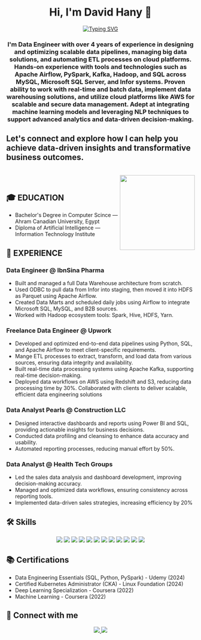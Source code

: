 <h1 align="center">Hi, I'm David Hany 👋</h1>
<p align="center">
  <a href="https://readme-typing-svg.herokuapp.com?font=Vujahday+Script&color=%23876CF7&size=35&height=60&lines=Welcome+to+David's+Github+!">
    <img src="https://readme-typing-svg.herokuapp.com?font=Vujahday+Script&color=%23876CF7&size=35&height=60&lines=Welcome+to+David's+Github+!" alt="Typing SVG" />
  </a>
</p>

<h3 align="center">I'm Data Engineer with over 4 years of experience in designing and optimizing scalable data pipelines, managing big data solutions, and automating ETL processes on cloud platforms.
Hands-on experience with tools and technologies such as Apache Airflow, PySpark, Kafka, Hadoop, and SQL across MySQL, Microsoft SQL Server, and Infor systems.
Proven ability to work with real-time and batch data, implement data warehousing solutions, and utilize cloud platforms like AWS for scalable and secure data management.
Adept at integrating machine learning models and leveraging NLP techniques to support advanced analytics and data-driven decision-making.</h3>
<h2> Let's connect and explore how I can help you achieve data-driven insights and transformative business outcomes. </h2>
<br>
<img align="right" src="https://user-images.githubusercontent.com/63050133/156676671-d5b2e362-97d4-4404-9447-dd71ddfea82f.gif" width = 200px/>
<br>

## 🎓 EDUCATION

- Bachelor's Degree in Computer Scince — Ahram Canadian University, Egypt  
- Diploma of Artificial Intelligence — Information Technology Institute  

## 💼 EXPERIENCE

### Data Engineer @ IbnSina Pharma
- Built and managed a full Data Warehouse architecture from scratch.
- Used ODBC to pull data from Infor into staging, then moved it into HDFS as Parquet using Apache Airflow.
- Created Data Marts and scheduled daily jobs using Airflow to integrate Microsoft SQL, MySQL, and B2B sources.
- Worked with Hadoop ecosystem tools: Spark, Hive, HDFS, Yarn.

### Freelance Data Engineer @ Upwork
- Developed and optimized end-to-end data pipelines using Python, SQL, and Apache Airflow to meet client-specific requirements.
- Mange ETL processes to extract, transform, and load data from various sources, ensuring data integrity and availability.
- Built real-time data processing systems using Apache Kafka, supporting real-time decision-making.
- Deployed data workflows on AWS using Redshift and S3, reducing data processing time by 30%. Collaborated with clients to deliver scalable, efficient data engineering solutions

### Data Analyst Pearls @ Construction LLC 
- Designed interactive dashboards and reports using Power BI and SQL, providing actionable insights for business decisions. 
- Conducted data profiling and cleansing to enhance data accuracy and usability. 
- Automated reporting processes, reducing manual effort by 50%.

### Data Analyst @ Health Tech Groups
- Led the sales data analysis and dashboard development, improving decision-making accuracy. 
- Managed and optimized data workflows, ensuring consistency across reporting tools. 
- Implemented data-driven sales strategies, increasing efficiency by 20%

## 🛠 Skills
<p align="center">  
  <img src="https://img.shields.io/badge/Python-3776AB?style=for-the-badge&logo=python&logoColor=white"/>
  <img src="https://img.shields.io/badge/Spark-E25A1C?style=for-the-badge&logo=apachespark&logoColor=white"/>
  <img src="https://img.shields.io/badge/Snowflake-56B9EB?style=for-the-badge&logo=snowflake&logoColor=white"/>
  <img src="https://img.shields.io/badge/Airflow-017CEE?style=for-the-badge&logo=apacheairflow&logoColor=white"/>
  <img src="https://img.shields.io/badge/Power BI-F2C811?style=for-the-badge&logo=powerbi&logoColor=black"/>
  <img src="https://img.shields.io/badge/MySQL-005C84?style=for-the-badge&logo=mysql&logoColor=white"/>
  <img src="https://img.shields.io/badge/Hadoop-66CCFF?style=for-the-badge&logo=apachehadoop&logoColor=black"/>
  <img src="https://img.shields.io/badge/NLP-BE94E3?style=for-the-badge&logo=spacy&logoColor=white"/>
  <img src="https://img.shields.io/badge/Kafka-231F20?style=for-the-badge&logo=apachekafka&logoColor=white"/>
  <img src="https://img.shields.io/badge/NiFi-003366?style=for-the-badge&logo=data&logoColor=white"/>
  <img src="https://img.shields.io/badge/Docker-2496ED?style=for-the-badge&logo=docker&logoColor=white"/>
  <img src="https://img.shields.io/badge/dbt-FF694B?style=for-the-badge&logo=dbt&logoColor=white"/>
</p>

## 📚 Certifications
- Data Engineering Essentials (SQL, Python, PySpark) - Udemy (2024)
- Certified Kubernetes Administrator (CKA) - Linux Foundation (2024)
- Deep Learning Specialization - Coursera (2022)
- Machine Learning - Coursera (2022)

## 📩 Connect with me
<p align="center">
  <a href="mailto:davidhany81@gmail.com" title="Gmail">
    <img src="https://img.shields.io/badge/gmail-%23F05033.svg?style=for-the-badge&logo=gmail&logoColor=white"/>
  </a>
  <a href="https://www.linkedin.com/in/david-hany-245087178/" title="LinkedIn">
    <img src="https://img.shields.io/badge/linkedin-%230077B5.svg?style=for-the-badge&logo=linkedin&logoColor=white"/>
  </a>
</p>
  

